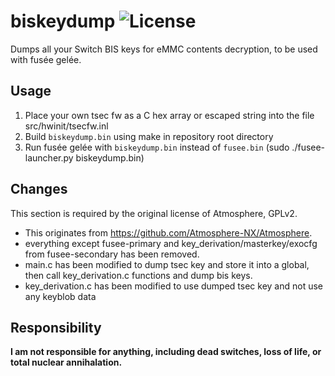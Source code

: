 # biskeydump ![License](https://img.shields.io/badge/License-GPLv2-blue.svg)
Dumps all your Switch BIS keys for eMMC contents decryption, to be used with fusée gelée.

## Usage

 1. Place your own tsec fw as a C hex array or escaped string into the file src/hwinit/tsecfw.inl
 2. Build `biskeydump.bin` using make in repository root directory
 3. Run fusée gelée with `biskeydump.bin` instead of `fusee.bin` (sudo ./fusee-launcher.py biskeydump.bin)

## Changes

This section is required by the original license of Atmosphere, GPLv2.

 * This originates from https://github.com/Atmosphere-NX/Atmosphere.
 * everything except fusee-primary and key_derivation/masterkey/exocfg from fusee-secondary has been removed.
 * main.c has been modified to dump tsec key and store it into a global, then call key_derivation.c functions and dump bis keys.
 * key_derivation.c has been modified to use dumped tsec key and not use any keyblob data

## Responsibility

**I am not responsible for anything, including dead switches, loss of life, or total nuclear annihalation.**
